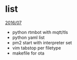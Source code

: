 list
====

[2016/07](2016/201607.md)
 - python rtmbot with mqtt/tls
 - python yaml list
 - pm2 start with interpreter set
 - vim tabstop per filetype
 - makefile for ota
